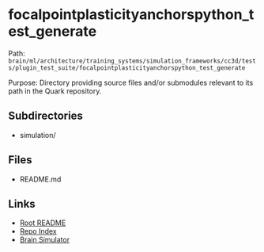 # focalpointplasticityanchorspython_test_generate

Path: `brain/ml/architecture/training_systems/simulation_frameworks/cc3d/tests/plugin_test_suite/focalpointplasticityanchorspython_test_generate`

Purpose: Directory providing source files and/or submodules relevant to its path in the Quark repository.

## Subdirectories
- simulation/

## Files
- README.md

## Links
- [Root README](../../../../../../../../README.md)
- [Repo Index](../../../../../../../../repo_index.json)
- [Brain Simulator](../../../../../../../../brain/architecture/brain_simulator.py)
